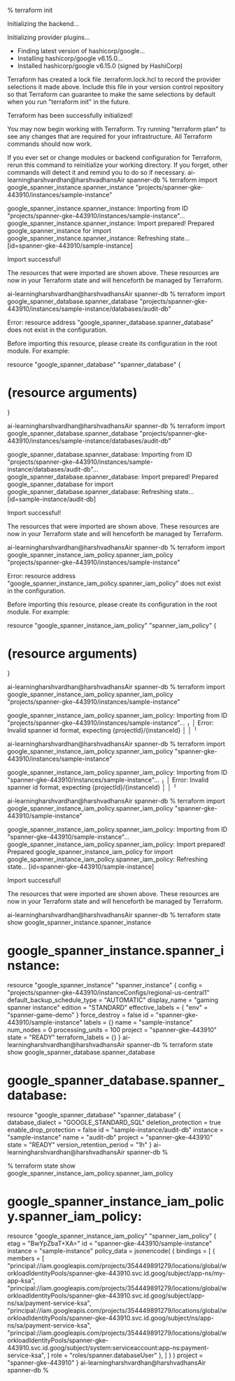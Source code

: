  % terraform init

Initializing the backend...

Initializing provider plugins...
- Finding latest version of hashicorp/google...
- Installing hashicorp/google v6.15.0...
- Installed hashicorp/google v6.15.0 (signed by HashiCorp)

Terraform has created a lock file .terraform.lock.hcl to record the provider
selections it made above. Include this file in your version control repository
so that Terraform can guarantee to make the same selections by default when
you run "terraform init" in the future.

Terraform has been successfully initialized!

You may now begin working with Terraform. Try running "terraform plan" to see
any changes that are required for your infrastructure. All Terraform commands
should now work.

If you ever set or change modules or backend configuration for Terraform,
rerun this command to reinitialize your working directory. If you forget, other
commands will detect it and remind you to do so if necessary.
ai-learningharshvardhan@harshvadhansAir spanner-db % terraform import google_spanner_instance.spanner_instance "projects/spanner-gke-443910/instances/sample-instance"

google_spanner_instance.spanner_instance: Importing from ID "projects/spanner-gke-443910/instances/sample-instance"...
google_spanner_instance.spanner_instance: Import prepared!
  Prepared google_spanner_instance for import
google_spanner_instance.spanner_instance: Refreshing state... [id=spanner-gke-443910/sample-instance]

Import successful!

The resources that were imported are shown above. These resources are now in
your Terraform state and will henceforth be managed by Terraform.

ai-learningharshvardhan@harshvadhansAir spanner-db % terraform import google_spanner_database.spanner_database "projects/spanner-gke-443910/instances/sample-instance/databases/audit-db"

Error: resource address "google_spanner_database.spanner_database" does not exist in the configuration.

Before importing this resource, please create its configuration in the root module. For example:

resource "google_spanner_database" "spanner_database" {
  # (resource arguments)
}

ai-learningharshvardhan@harshvadhansAir spanner-db % terraform import google_spanner_database.spanner_database "projects/spanner-gke-443910/instances/sample-instance/databases/audit-db"

google_spanner_database.spanner_database: Importing from ID "projects/spanner-gke-443910/instances/sample-instance/databases/audit-db"...
google_spanner_database.spanner_database: Import prepared!
  Prepared google_spanner_database for import
google_spanner_database.spanner_database: Refreshing state... [id=sample-instance/audit-db]

Import successful!

The resources that were imported are shown above. These resources are now in
your Terraform state and will henceforth be managed by Terraform.

ai-learningharshvardhan@harshvadhansAir spanner-db % terraform import google_spanner_instance_iam_policy.spanner_iam_policy "projects/spanner-gke-443910/instances/sample-instance"

Error: resource address "google_spanner_instance_iam_policy.spanner_iam_policy" does not exist in the configuration.

Before importing this resource, please create its configuration in the root module. For example:

resource "google_spanner_instance_iam_policy" "spanner_iam_policy" {
  # (resource arguments)
}

ai-learningharshvardhan@harshvadhansAir spanner-db % terraform import google_spanner_instance_iam_policy.spanner_iam_policy "projects/spanner-gke-443910/instances/sample-instance"

google_spanner_instance_iam_policy.spanner_iam_policy: Importing from ID "projects/spanner-gke-443910/instances/sample-instance"...
╷
│ Error: Invalid spanner id format, expecting {projectId}/{instanceId}
│ 
│ 
╵

ai-learningharshvardhan@harshvadhansAir spanner-db % terraform import google_spanner_instance_iam_policy.spanner_iam_policy "spanner-gke-443910/instances/sample-instance" 

google_spanner_instance_iam_policy.spanner_iam_policy: Importing from ID "spanner-gke-443910/instances/sample-instance"...
╷
│ Error: Invalid spanner id format, expecting {projectId}/{instanceId}
│ 
│ 
╵

ai-learningharshvardhan@harshvadhansAir spanner-db % terraform import google_spanner_instance_iam_policy.spanner_iam_policy "spanner-gke-443910/sample-instance" 

google_spanner_instance_iam_policy.spanner_iam_policy: Importing from ID "spanner-gke-443910/sample-instance"...
google_spanner_instance_iam_policy.spanner_iam_policy: Import prepared!
  Prepared google_spanner_instance_iam_policy for import
google_spanner_instance_iam_policy.spanner_iam_policy: Refreshing state... [id=spanner-gke-443910/sample-instance]

Import successful!

The resources that were imported are shown above. These resources are now in
your Terraform state and will henceforth be managed by Terraform.

ai-learningharshvardhan@harshvadhansAir spanner-db % terraform state show google_spanner_instance.spanner_instance

# google_spanner_instance.spanner_instance:
resource "google_spanner_instance" "spanner_instance" {
    config                       = "projects/spanner-gke-443910/instanceConfigs/regional-us-central1"
    default_backup_schedule_type = "AUTOMATIC"
    display_name                 = "gaming spanner instance"
    edition                      = "STANDARD"
    effective_labels             = {
        "env" = "spanner-game-demo"
    }
    force_destroy                = false
    id                           = "spanner-gke-443910/sample-instance"
    labels                       = {}
    name                         = "sample-instance"
    num_nodes                    = 0
    processing_units             = 100
    project                      = "spanner-gke-443910"
    state                        = "READY"
    terraform_labels             = {}
}
ai-learningharshvardhan@harshvadhansAir spanner-db % terraform state show google_spanner_database.spanner_database

# google_spanner_database.spanner_database:
resource "google_spanner_database" "spanner_database" {
    database_dialect         = "GOOGLE_STANDARD_SQL"
    deletion_protection      = true
    enable_drop_protection   = false
    id                       = "sample-instance/audit-db"
    instance                 = "sample-instance"
    name                     = "audit-db"
    project                  = "spanner-gke-443910"
    state                    = "READY"
    version_retention_period = "1h"
}
ai-learningharshvardhan@harshvadhansAir spanner-db % 

% terraform state show google_spanner_instance_iam_policy.spanner_iam_policy

# google_spanner_instance_iam_policy.spanner_iam_policy:
resource "google_spanner_instance_iam_policy" "spanner_iam_policy" {
    etag        = "BwYpZbaT+XA="
    id          = "spanner-gke-443910/sample-instance"
    instance    = "sample-instance"
    policy_data = jsonencode(
        {
            bindings = [
                {
                    members = [
                        "principal://iam.googleapis.com/projects/354449891279/locations/global/workloadIdentityPools/spanner-gke-443910.svc.id.goog/subject/app-ns/my-app-ksa",
                        "principal://iam.googleapis.com/projects/354449891279/locations/global/workloadIdentityPools/spanner-gke-443910.svc.id.goog/subject/app-ns/sa/payment-service-ksa",
                        "principal://iam.googleapis.com/projects/354449891279/locations/global/workloadIdentityPools/spanner-gke-443910.svc.id.goog/subject/ns/app-ns/sa/payment-service-ksa",
                        "principal://iam.googleapis.com/projects/354449891279/locations/global/workloadIdentityPools/spanner-gke-443910.svc.id.goog/subject/system:serviceaccount:app-ns:payment-service-ksa",
                    ]
                    role    = "roles/spanner.databaseUser"
                },
            ]
        }
    )
    project     = "spanner-gke-443910"
}
ai-learningharshvardhan@harshvadhansAir spanner-db % 

